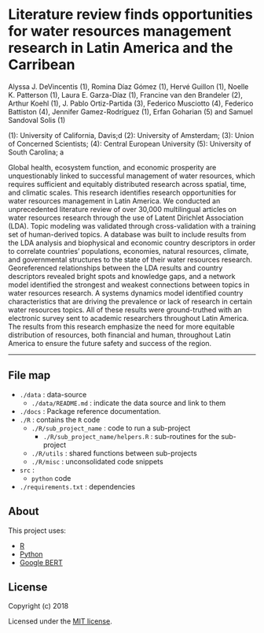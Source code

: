 # Literature review finds opportunities for water resources management research in Latin America and the Carribean

Alyssa J. DeVincentis (1), Romina Díaz Gómez (1), Hervé Guillon (1), Noelle K. Patterson (1), Laura E. Garza-Díaz (1), Francine van den Brandeler (2), Arthur Koehl (1), J. Pablo Ortiz-Partida (3), Federico Musciotto (4), Federico Battiston (4), Jennifer Gamez-Rodríguez (1), Erfan Goharian (5) and Samuel Sandoval Solis (1)

(1): University of California, Davis;d
(2): University of Amsterdam;
(3): Union of Concerned Scientists;
(4): Central European University
(5): University of South Carolina; a

Global health, ecosystem function, and economic prosperity are unquestionably linked to successful management of water resources, which requires sufficient and equitably distributed research across spatial, time, and climatic scales. This research identifies research opportunities for water resources management in Latin America. We conducted an unprecedented literature review of over 30,000 multilingual articles on water resources research through the use of Latent Dirichlet Association (LDA). Topic modeling was validated through cross-validation with a training set of human-derived topics. A database was built to include results from the LDA analysis and biophysical and economic country descriptors in order to correlate countries’ populations, economies, natural resources, climate, and governmental structures to the state of their water resources research. Georeferenced relationships between the LDA results and country descriptors revealed bright spots and knowledge gaps, and a network model identified the strongest and weakest connections between topics in water resources research. A systems dynamics model identified country characteristics that are driving the prevalence or lack of research in certain water resources topics. All of these results were ground-truthed with an electronic survey sent to academic researchers throughout Latin America. The results from this research emphasize the need for more equitable distribution of resources, both financial and human, throughout Latin America to ensure the future safety and success of the region.

---

## File map

- ```./data``` : data-source
	+ ```./data/README.md``` : indicate the data source and link to them
- ```./docs``` : Package reference documentation.	
- ```./R``` : contains the ```R``` code
	+ ```./R/sub_project_name``` : code to run a sub-project
		- ```./R/sub_project_name/helpers.R``` : sub-routines for the sub-project
	+ ```./R/utils``` : shared functions between sub-projects
	+ ```./R/misc``` : unconsolidated code snippets
- ```src``` : 
	+ ```python``` code
- ```./requirements.txt``` : dependencies

## About

This project uses:

- [R](https://www.r-project.org/)
- [Python](https://www.python.org/)
- [Google BERT](https://github.com/google-research/bert)

## License

Copyright (c) 2018

Licensed under the [MIT license](LICENSE).